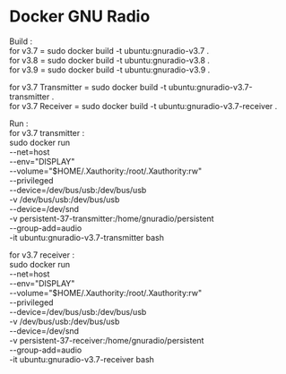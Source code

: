 # Docker GNU Radio

Build :  
for v3.7 = sudo docker build -t ubuntu:gnuradio-v3.7 .  
for v3.8 = sudo docker build -t ubuntu:gnuradio-v3.8 .  
for v3.9 = sudo docker build -t ubuntu:gnuradio-v3.9 .  

for v3.7 Transmitter = sudo docker build -t ubuntu:gnuradio-v3.7-transmitter .  
for v3.7 Receiver = sudo docker build -t ubuntu:gnuradio-v3.7-receiver .  

Run :  
for v3.7 transmitter :  
sudo docker run \
--net=host \
--env="DISPLAY" \
--volume="$HOME/.Xauthority:/root/.Xauthority:rw" \
--privileged \
--device=/dev/bus/usb:/dev/bus/usb \
-v /dev/bus/usb:/dev/bus/usb \
--device=/dev/snd \
-v persistent-37-transmitter:/home/gnuradio/persistent \
--group-add=audio \
-it ubuntu:gnuradio-v3.7-transmitter bash  
  
for v3.7 receiver :  
sudo docker run \
--net=host \
--env="DISPLAY" \
--volume="$HOME/.Xauthority:/root/.Xauthority:rw" \
--privileged \
--device=/dev/bus/usb:/dev/bus/usb \
-v /dev/bus/usb:/dev/bus/usb \
--device=/dev/snd \
-v persistent-37-receiver:/home/gnuradio/persistent \
--group-add=audio \
-it ubuntu:gnuradio-v3.7-receiver bash

 
